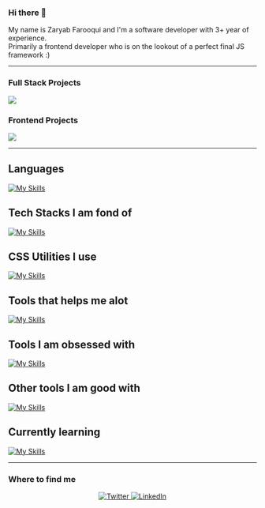 ### Hi there 👋
<p>
  My name is Zaryab Farooqui and I'm a software developer with 3+ year of experience. <br/>
Primarily a frontend developer who is on the lookout of a perfect final JS framework :)
</p>

<hr />

<!--
**f-zaryab/f-zaryab** is a ✨ _special_ ✨ repository because its `README.md` (this file) appears on your GitHub profile.

Here are some ideas to get you started:

- 🔭 I’m currently working on ...
- 🌱 I’m currently learning ...
- 👯 I’m looking to collaborate on ...
- 🤔 I’m looking for help with ...
- 💬 Ask me about ...
- 📫 How to reach me: ...
- 😄 Pronouns: ...
- ⚡ Fun fact: ...
-->

### Full Stack Projects

[![](https://img.shields.io/badge/-🧬_Joby_Dashboard-000)]([https://github.com/adamalston/v2](https://github.com/f-zaryab/Joby01))

### Frontend Projects
[![](https://img.shields.io/badge/Team_Management_App-fffff?logo=react&logoColor=white)](https://github.com/f-zaryab/teamManagementApp)

<hr />

## Languages
[![My Skills](https://skillicons.dev/icons?i=html,css,js,jquery,mysql,py&theme=light)](https://skillicons.dev)

## Tech Stacks I am fond of
[![My Skills](https://skillicons.dev/icons?i=nextjs,react,js,vue,django,express,ts,gatsby&theme=light)](https://skillicons.dev)

## CSS Utilities I use
[![My Skills](https://skillicons.dev/icons?i=css,tailwind,bootstrap,materialui,sass,styledcomponents&theme=light)](https://skillicons.dev)

## Tools that helps me alot
[![My Skills](https://skillicons.dev/icons?i=firebase,graphql,mongodb,postgres,redux,sqlite,supabase,redis,threejs,md,docker,d3,gcp,github,gitlab&theme=light)](https://skillicons.dev)

## Tools I am obsessed with
[![My Skills](https://skillicons.dev/icons?i=js,html,css,bootstrap,django,express,figma,firebase,gatsby,graphql,jquery,materialui,mongodb,mysql,nextjs,nodejs,postgres,react,redux,sass,sqlite,styledcomponents,supabase,tailwind,threejs,ts,vue,wordpress,py,docker,d3,postman&theme=light)](https://skillicons.dev)

## Other tools I am good with
[![My Skills](https://skillicons.dev/icons?i=figma,ai,ae,pr&perline=6)](https://skillicons.dev)

## Currently learning
[![My Skills](https://skillicons.dev/icons?i=remix,nestjs&perline=6)](https://skillicons.dev)

<hr />

<h3>Where to find me</h3>
<p align="center">
  <a href="https://twitter.com/zaryabfarooqui" target="_blank">
    <img alt="Twitter" src="https://img.shields.io/badge/twitter-%231DA1F2.svg?&style=for-the-badge&logo=twitter&logoColor=white" />
  </a> 
  <a href="https://www.linkedin.com/in/zaryab-farooqui" target="_blank">
    <img alt="LinkedIn" src="https://img.shields.io/badge/linkedin-%230077B5.svg?&style=for-the-badge&logo=linkedin&logoColor=white" />
  </a> 
</p>



<!--
<a href="https://github.com/f-zaryab" align="center">
  <img align="center" src="https://github-readme-stats.vercel.app/api/top-langs/?username=f-zaryab&hide=java,tex&title_color=ffffff&text_color=c9cacc&icon_color=2bbc8a&bg_color=1d1f21&langs_count=4" />
</a>
-->
<!--
[![Zaryab's GitHub stats](https://github-readme-stats.vercel.app/api?username=f-zaryab&hide=contribs,stars&show_icons=true&theme=radical)](https://github.com/f-zaryab/github-readme-stats)
-->
<!--
[![Readme Card](https://github-readme-stats.vercel.app/api/pin/?username=anuraghazra&repo=github-readme-stats)](https://github.com/anuraghazra/github-readme-stats)
-->
<!--
Resources
https://shields.io/badges
https://github.com/anuraghazra/github-readme-stats
https://liyasthomas.github.io/banner/
https://skyline.github.com/
[![Readme Quotes](https://quotes-github-readme.vercel.app/api?type=horizontal&theme=dark)](https://github.com/piyushsuthar/github-readme-quotes)
-->
<!--
[![](https://img.shields.io/badge/Team_Management_App-fffff?logo=Next.js&logoColor=white)](https://github.com/f-zaryab/teamManagementApp)
[![](https://img.shields.io/badge/Team_Management_App-ffffff?logo=Vue.js&logoColor=black)](https://github.com/adamalston/Summarizer)
-->
<!--
```txt
TypeScript   7 hrs 49 mins   ██████████████████████▒░░   89.92 %
JSON         27 mins         █▒░░░░░░░░░░░░░░░░░░░░░░░   05.29 %
JavaScript   24 mins         █▒░░░░░░░░░░░░░░░░░░░░░░░   04.73 %
CSS          0 secs          ░░░░░░░░░░░░░░░░░░░░░░░░░   00.06 %
```
-->
<!--
## Github
<details>
  <img alt="LinkedIn" src="https://img.shields.io/badge/linkedin-%230077B5.svg?&style=for-the-badge&logo=linkedin&logoColor=white" />
  [![GitHub Streak](https://github-readme-streak-stats.herokuapp.com/?user=DenverCoder1)](https://git.io/streak-stats)
</details>
[![GitHub Streak](https://streak-stats.demolab.com/?user=f-zaryab)](https://git.io/streak-stats)
-->
